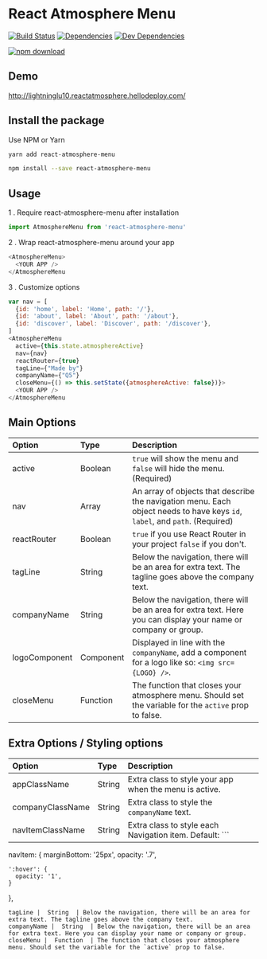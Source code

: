 # React Atmosphere Menu

[![Build Status](https://travis-ci.org/UdiliaInc/create-react-library.svg?branch=master)](https://travis-ci.org/UdiliaInc/create-react-library)
[![Dependencies](https://img.shields.io/david/udiliaInc/create-react-library.svg)]()
[![Dev Dependencies](https://img.shields.io/david/dev/udiliaInc/create-react-library.svg)]()

[![npm download][download-image]][download-url]

[download-image]: https://img.shields.io/npm/dm/react-atmosphere-menu.svg?style=flat-square
[download-url]: https://www.npmjs.com/package/react-atmosphere-menu

## Demo

http://lightninglu10.reactatmosphere.hellodeploy.com/

## Install the package
Use NPM or Yarn

```sh
yarn add react-atmosphere-menu
```

```sh
npm install --save react-atmosphere-menu
```

## Usage

1 . Require react-atmosphere-menu after installation

```js
import AtmosphereMenu from 'react-atmosphere-menu'
```

2 . Wrap react-atmosphere-menu around your app


```js
<AtmosphereMenu>
  <YOUR APP />
</AtmosphereMenu
```

3 . Customize options

```js
var nav = [
  {id: 'home', label: 'Home', path: '/'},
  {id: 'about', label: 'About', path: '/about'},
  {id: 'discover', label: 'Discover', path: '/discover'},
]
<AtmosphereMenu
  active={this.state.atmosphereActive}
  nav={nav}
  reactRouter={true}
  tagLine={"Made by"}
  companyName={"Q5"}
  closeMenu={() => this.setState({atmosphereActive: false})}>
  <YOUR APP />
</AtmosphereMenu
```

## Main Options
Option|Type	|  Description
|:---|:---|:---
 active	|  Boolean  | `true` will show the menu and `false` will hide the menu. (Required)
 nav	|  Array  | An array of objects that describe the navigation menu. Each object needs to have keys `id`, `label`, and `path`. (Required)
 reactRouter |  Boolean  | `true` if you use React Router in your project `false` if you don't.
 tagLine |  String  | Below the navigation, there will be an area for extra text. The tagline goes above the company text.
 companyName |  String  | Below the navigation, there will be an area for extra text. Here you can display your name or company or group.
 logoComponent |  Component  | Displayed in line with the `companyName`, add a component for a logo like so: `<img src={LOGO} />`.
 closeMenu |  Function  | The function that closes your atmosphere menu. Should set the variable for the `active` prop to false.
 
 ## Extra Options / Styling options
 Option|Type	|  Description
|:---|:---|:---
 appClassName	|  String  | Extra class to style your app when the menu is active.
 companyClassName	|  String  | Extra class to style the `companyName` text.
 navItemClassName |  String  | Extra class to style each Navigation item. Default: ```
 navItem: {
    marginBottom: '25px',
    opacity: '.7',

    ':hover': {
      opacity: '1',
    }
  },
  ```
 tagLine |  String  | Below the navigation, there will be an area for extra text. The tagline goes above the company text.
 companyName |  String  | Below the navigation, there will be an area for extra text. Here you can display your name or company or group.
 closeMenu |  Function  | The function that closes your atmosphere menu. Should set the variable for the `active` prop to false.

